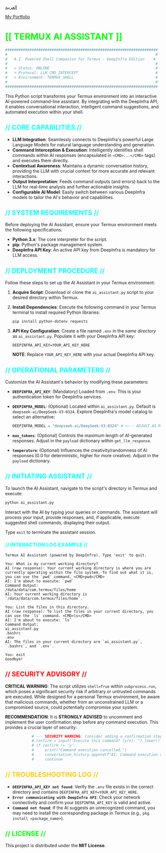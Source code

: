 [العربية](README_ar.md)

[My Portfolio](https://marwangpt237.github.io/Nefy/)

# <span style="color: #00ff00;">[[ TERMUX AI ASSISTANT ]]</span>

```bash
#####################################################################
#                                                                   #
#   A.I. Powered Shell Companion for Termux - DeepInfra Edition    #
#                                                                   #
#   > Status: ONLINE                                                #
#   > Protocol: LLM_CMD_INTERCEPT                                   #
#   > Environment: TERMUX_SHELL                                     #
#                                                                   #
#####################################################################
```

This Python script transforms your Termux environment into an interactive AI-powered command-line assistant. By integrating with the DeepInfra API, it enables conversational interaction, intelligent command suggestions, and automated execution within your shell.

## <span style="color: #00ffff;">// CORE CAPABILITIES //</span>

*   **LLM Integration**: Seamlessly connects to DeepInfra's powerful Large Language Models for natural language understanding and generation.
*   **Command Interception & Execution**: Intelligently identifies shell commands within AI responses (encapsulated in `<CMD>...</CMD>` tags) and executes them directly.
*   **Contextual Awareness**: Maintains a dynamic conversation history, providing the LLM with crucial context for more accurate and relevant interactions.
*   **Output Interpretation**: Feeds command outputs (and errors) back to the LLM for real-time analysis and further actionable insights.
*   **Configurable AI Model**: Easily switch between various DeepInfra models to tailor the AI's behavior and capabilities.

## <span style="color: #00ffff;">// SYSTEM REQUIREMENTS //</span>

Before deploying the AI Assistant, ensure your Termux environment meets the following specifications:

*   **Python 3.x**: The core interpreter for the script.
*   **pip**: Python's package management system.
*   **DeepInfra API Key**: An active API key from DeepInfra is mandatory for LLM access.

## <span style="color: #00ffff;">// DEPLOYMENT PROCEDURE //</span>

Follow these steps to set up the AI Assistant in your Termux environment:

1.  **Acquire Script**: Download or clone the `ai_assistant.py` script to your desired directory within Termux.

2.  **Install Dependencies**: Execute the following command in your Termux terminal to install required Python libraries:

    ```bash
    pip install python-dotenv requests
    ```

3.  **API Key Configuration**: Create a file named `.env` in the *same directory* as `ai_assistant.py`. Populate it with your DeepInfra API key:

    ```text
    DEEPINFRA_API_KEY=YOUR_API_KEY_HERE
    ```
    **NOTE**: Replace `YOUR_API_KEY_HERE` with your actual DeepInfra API key.

## <span style="color: #00ffff;">// OPERATIONAL PARAMETERS //</span>

Customize the AI Assistant's behavior by modifying these parameters:

*   **`DEEPINFRA_API_KEY`**: (Mandatory) Loaded from `.env`. This is your authentication token for DeepInfra services.

*   **`DEEPINFRA_MODEL`**: (Optional) Located within `ai_assistant.py`. Default is `deepseek-ai/DeepSeek-V3-0324`. Explore DeepInfra's model catalog to select an alternative:

    ```python
    DEEPINFRA_MODEL = "deepseek-ai/DeepSeek-V3-0324" # <--- ADJUST AS REQUIRED
    ```

*   **`max_tokens`**: (Optional) Controls the maximum length of AI-generated responses. Adjust in the `payload` dictionary within `get_llm_response`.

*   **`temperature`**: (Optional) Influences the creativity/randomness of AI responses (0.0 for deterministic, higher for more creative). Adjust in the `payload` dictionary.

## <span style="color: #00ffff;">// INITIATING ASSISTANT //</span>

To launch the AI Assistant, navigate to the script's directory in Termux and execute:

```bash
python ai_assistant.py
```

Interact with the AI by typing your queries or commands. The assistant will process your input, provide responses, and, if applicable, execute suggested shell commands, displaying their output.

Type `exit` to terminate the assistant session.

### <span style="color: #00ffff;">// INTERACTION LOG EXAMPLE //</span>

```text
Termux AI Assistant (powered by DeepInfra). Type 'exit' to quit.

You: What is my current working directory?
AI (raw response): Your current working directory is where you are currently operating within the file system. To find out what it is, you can use the `pwd` command. <CMD>pwd</CMD>
AI: I'm about to execute: `pwd`
Command Output:
/data/data/com.termux/files/home
AI: Your current working directory is `/data/data/com.termux/files/home`.

You: List the files in this directory.
AI (raw response): To list the files in your current directory, you can use the `ls` command. <CMD>ls</CMD>
AI: I'm about to execute: `ls`
Command Output:
ai_assistant.py
.bashrc
.env
AI: The files in your current directory are `ai_assistant.py`, `.bashrc`, and `.env`.

You: exit
Goodbye!
```

## <span style="color: #ff0000;">// SECURITY ADVISORY //</span>

**CRITICAL WARNING**: The script utilizes `shell=True` within `subprocess.run`, which poses a significant security risk if arbitrary or untrusted commands are executed. While designed for a personal Termux environment, be aware that malicious commands, whether from an unconstrained LLM or a compromised source, could potentially compromise your system.

**RECOMMENDATION**: It is **STRONGLY ADVISED** to uncomment and implement the user confirmation step before any command execution. This provides a crucial layer of security:

```python
            # --- SECURITY WARNING: Consider adding a confirmation step here! ---
            # confirm = input("Execute this command? (y/n): ").lower()
            # if confirm != 'y':
            #     print("Command execution cancelled.")
            #     conversation_history.append(f"AI: Command execution cancelled.")
            #     continue
```

## <span style="color: #ffcc00;">// TROUBLESHOOTING LOG //</span>

*   **`DEEPINFRA_API_KEY not found`**: Verify the `.env` file exists in the correct directory and contains `DEEPINFRA_API_KEY=YOUR_API_KEY_HERE`.
*   **`Error communicating with DeepInfra API`**: Check your network connectivity and confirm your `DEEPINFRA_API_KEY` is valid and active.
*   **`Command not found`**: If the AI suggests an unrecognized command, you may need to install the corresponding package in Termux (e.g., `pkg install <package_name>`).

## <span style="color: #00ff00;">// LICENSE //</span>

This project is distributed under the **MIT License**.

